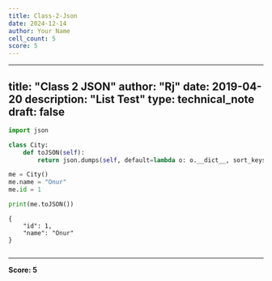 ```yaml
---
title: Class-2-Json
date: 2024-12-14
author: Your Name
cell_count: 5
score: 5
---
```


---
title: "Class 2 JSON"
author: "Rj"
date: 2019-04-20
description: "List Test"
type: technical_note
draft: false
---

```python
import json
```


```python
class City:
    def toJSON(self):
        return json.dumps(self, default=lambda o: o.__dict__, sort_keys=True, indent=4)
```


```python
me = City()
me.name = "Onur"
me.id = 1

print(me.toJSON())  
```

    {
        "id": 1,
        "name": "Onur"
    }



```python

```


---
**Score: 5**